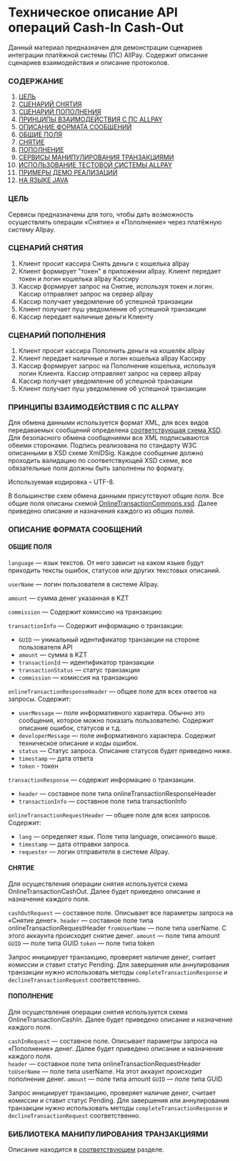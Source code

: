 # Техническое описание API операций Cash-In Cash-Out

Данный материал предназначен для демонстрации сценариев интеграции платёжной системы (ПС) AllPay. Содержит описание сценариев взаимодействия и описание протоколов.

### СОДЕРЖАНИЕ

1. [ЦЕЛЬ](#ЦЕЛЬ)
1. [СЦЕНАРИЙ СНЯТИЯ](#СЦЕНАРИЙ-СНЯТИЯ)
1. [СЦЕНАРИЙ ПОПОЛНЕНИЯ](#СЦЕНАРИЙ-ПОПОЛНЕНИЯ)
1. [ПРИНЦИПЫ ВЗАИМОДЕЙСТВИЯ С ПС ALLPAY](#ПРИНЦИПЫ-ВЗАИМОДЕЙСТВИЯ-С-ПС-ALLPAY)
1. [ОПИСАНИЕ ФОРМАТА СООБЩЕНИЙ](#ОПИСАНИЕ-ФОРМАТА-СООБЩЕНИЙ)
 2. [ОБЩИЕ ПОЛЯ](#ОБЩИЕ-ПОЛЯ)
 2. [СНЯТИЕ](#СНЯТИЕ)
 2. [ПОПОЛНЕНИЕ](#ПОПОЛНЕНИЕ)
1. [СЕРВИСЫ МАНИПУЛИРОВАНИЯ ТРАНЗАКЦИЯМИ](#СЕРВИСЫ-МАНИПУЛИРОВАНИЯ-ТРАНЗАКЦИЯМИ)
2. [ИСПОЛЬЗОВАНИЕ ТЕСТОВОЙ СИСТЕМЫ ALLPAY](#ИСПОЛЬЗОВАНИЕ-ТЕСТВОЙ-СИСТЕМЫ-ALLPAY)
2. [ПРИМЕРЫ ДЕМО РЕАЛИЗАЦИЙ](#ПРИМЕРЫ-РЕАЛИЗАЦИЙ)
 3. [НА ЯЗЫКЕ JAVA](#РЕАЛИЗАЦИЯ-НА-ЯЗЫКЕ-java)

### ЦЕЛЬ
Сервисы предназначены для того, чтобы дать возможность осуществлять операции «Снятие» и «Пополнение» через платёжную систему Allpay.

### СЦЕНАРИЙ СНЯТИЯ

1. Клиент просит кассира Снять деньги с кошелька allpay
1. Клиент формирует "токен" в приложении allpay. Клиент передает токен и логин кошелька allpay Кассиру
2. Кассир формирует запрос на Снятие, используя токен и логин. Кассир отправляет запрос на сервер allpay
3. Кассир получает уведомление об успешной транзакции
4. Клиент получает пуш уведомление об успешной транзакции
4. Кассир передает наличные деньги Клиенту

### СЦЕНАРИЙ ПОПОЛНЕНИЯ

1. Клиент просит кассира Пополнить деньги на кошелёк allpay
2. Клиент передает наличные и логин кошелька allpay Кассиру
2. Кассир формирует запрос на Пополнение кошелька, используя логин Клиента. Кассир отправляет запрос на сервер allpay
3. Кассир получает уведомление об успешной транзакции
4. Клиент получает пуш уведомление об успешной транзакции


### ПРИНЦИПЫ ВЗАИМОДЕЙСТВИЯ С ПС ALLPAY

Для обмена данными используется формат XML, для всех видов передаваемых сообщений определена [соответствующая схема XSD](http://allpay.kz/xsd/1.0.0/).
Для безопасного обмена сообщениями все XML подписываются обеими сторонами. Подпись реализована по стандарту W3C описанными в XSD схеме XmlDSig.
Каждое сообщение должно проходить валидацию по соответствующей XSD схеме, все обязательные поля должны быть заполнены по формату.

Используемая кодировка – UTF-8.

В большинстве схем обмена данными присутствуют общие поля. Все общие поля описаны схемой [OnlineTransactionCommons.xsd](http://allpay.kz/xsd/1.0.0/OnlineTransactionCommons.xsd).
Далее приведено описание и назначения каждого из общих полей.

### ОПИСАНИЕ ФОРМАТА СООБЩЕНИЙ

#### ОБЩИЕ ПОЛЯ

`language` — язык текстов. От него зависит на каком языке будут приходить тексты ошибок, статусов или других текстовых описаний.

`userName` — логин пользователя в системе Allpay. 

`amount` — сумма денег указанная в KZT

`commission` — Содержит комиссию на транзакцию

`transactionInfo` — Содержит информацию о транзакции:
 * `GUID` — уникальный идентификатор транзакции на стороне пользователя API
 * `amount` — сумма в KZT
 * `transactionId` — идентификатор транзакции
 * `transactionStatus` — статус транзакции
 * `commission` — комиссия на транзакцию

`onlineTransactionResponseHeader` — общее поле для всех ответов на запросы. Содержит:
 * `userMessage` — поле информативного характера. Обычно это сообщения, которое можно показать пользователю. Содержит описание ошибок, статусов и т.д.
 * `developerMessage` — поле информативного характера. Содержит техническое описание и коды ошибок.
 * `status` — Статус запроса. Описание статусов будет приведено ниже.
 * `timestamp` — дата ответа
 * `token` - токен

`transactionResponse` — содержит информацию о транзакции.
 * `header` — составное поле типа onlineTransactionResponseHeader
 * `transactionInfo` — составное поле типа transactionInfo

`onlineTransactionRequestHeader` — общее поле для всех запросов. Содержит:
 * `lang` — определяет язык. Поле типа language, описанного выше.
 * `timestamp` — дата отправки запроса.
 * `requester` — логин отправителя в системе Allpay.
 
#### СНЯТИЕ
 
 Для осуществления операции снятия используется схема OnlineTransactionCashOut. Далее будет приведено описание и назначение каждого поля.
 
`cashOutRequest` — составное поле. Описывает все параметры запроса на «Снятие денег».
`header` — составное поле типа onlineTransactionRequestHeader
`fromUserName` — поле типа userName. С этого аккаунта происходит снятие денег.
`amount` — поле типа amount
`GUID` — поле типа GUID
`token` — поле типа token

Запрос инициирует транзакцию, проверяет наличие денег, считает комиссии и ставит статус Pending. Для завершения или аннулирования транзакции нужно использовать методы `completeTransactionResponse` и `declineTransactionRequest` соответственно.

#### ПОПОЛНЕНИЕ
 
Для осуществления операции снятия используется схема OnlineTransactionCashIn. Далее будет приведено описание и назначение каждого поля.

`cashInRequest` — составное поле. Описывает параметры запроса на «Пополнение» денег. Далее будет приведено описание и назначение каждого поля.	
`header` — составное поле типа onlineTransactionRequestHeader
`toUserName` — поле типа userName. На этот аккаунт происходит пополнение денег.
`amount` — поле типа amount
`GUID` — поле типа GUID

Запрос инициирует транзакцию, проверяет наличие денег, считает комиссии и ставит статус Pending. Для завершения или аннулирования транзакции нужно использовать методы `completeTransactionResponse` и `declineTransactionRequest` соответственно.

### БИБЛИОТЕКА МАНИПУЛИРОВАНИЯ ТРАНЗАКЦИЯМИ

Описание находится в [соответствующем](https://github.com/allpaykz/documentation/tree/master/transaction-management-soap) разделе.

